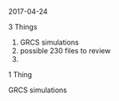 2017-04-24

3 Things

1. GRCS simulations
1. possible 230 files to review
1. 

1 Thing

GRCS simulations

